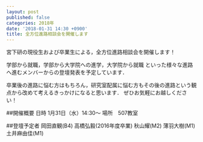 ```yaml
---
layout: post
published: false
categories: 2018年
date: '2018-01-31 14:30 +0900'
title: 全方位進路相談会を開催します
---
```

宮下研の現役生および卒業生による，全方位進路相談会を開催します！

学部から就職，学部から大学院への進学，大学院から就職
といった様々な進路へ進むメンバーからの登壇発表を予定しています．

卒業後の進路に悩む方はもちろん，研究室配属に悩む方もその後の進路という観点から改めて考えるきっかけになると思います．
ぜひお気軽にお越しください！

##開催概要
日時	1月31日（水）14:30～
場所　507教室

##登壇予定者
岡田直観(B4)
高橋弘毅(2016年度卒業)
秋山耀(M2)
薄羽大樹(M1)
土井麻由佳(M1)
